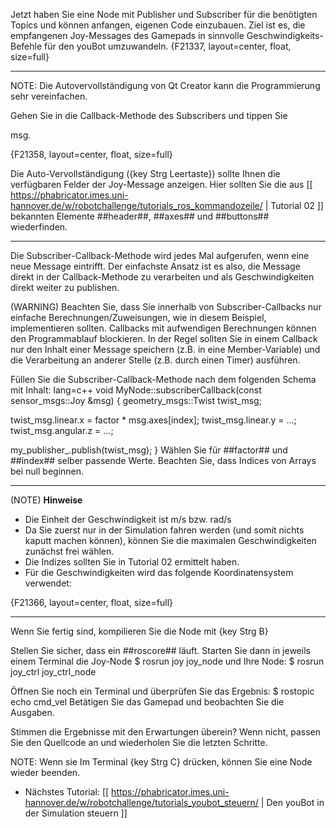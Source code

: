 ﻿Jetzt haben Sie eine Node mit Publisher und Subscriber für die benötigten Topics und können anfangen, eigenen Code einzubauen. Ziel ist es, die empfangenen Joy-Messages des Gamepads in sinnvolle Geschwindigkeits-Befehle für den youBot umzuwandeln.
{F21337, layout=center, float, size=full}


---

NOTE: Die Autovervollständigung von Qt Creator kann die Programmierung sehr vereinfachen.

Gehen Sie in die Callback-Methode des Subscribers und tippen Sie

  msg.

{F21358, layout=center, float, size=full}

Die Auto-Vervollständigung ({key Strg  Leertaste}) sollte Ihnen die verfügbaren Felder der Joy-Message anzeigen. Hier sollten Sie die aus [[ https://phabricator.imes.uni-hannover.de/w/robotchallenge/tutorials_ros_kommandozeile/ | Tutorial 02 ]] bekannten Elemente ##header##, ##axes## und ##buttons## wiederfinden.

---
Die Subscriber-Callback-Methode wird jedes Mal aufgerufen, wenn eine neue Message eintrifft. Der einfachste Ansatz ist es also, die Message direkt in der Callback-Methode zu verarbeiten und als Geschwindigkeiten direkt weiter zu publishen. 

(WARNING) Beachten Sie, dass Sie innerhalb von Subscriber-Callbacks nur einfache Berechnungen/Zuweisungen, wie in diesem Beispiel, implementieren sollten. Callbacks mit aufwendigen Berechnungen können den Programmablauf blockieren. In der Regel sollten Sie in einem Callback nur den Inhalt einer Message speichern (z.B. in eine Member-Variable) und die Verarbeitung an anderer Stelle (z.B. durch einen Timer) ausführen.

Füllen Sie die Subscriber-Callback-Methode nach dem folgenden Schema mit Inhalt:
  lang=c++
  void MyNode::subscriberCallback(const sensor_msgs::Joy &msg)
  {
  geometry_msgs::Twist twist_msg;
 
  twist_msg.linear.x = factor * msg.axes[index];
  twist_msg.linear.y = ...;
  twist_msg.angular.z = ...;
 
  my_publisher_.publish(twist_msg);
  }
Wählen Sie für ##factor## und ##index## selber passende Werte. Beachten Sie, dass Indices von Arrays bei null beginnen.

---

(NOTE) **Hinweise**

  - Die Einheit der Geschwindigkeit ist m/s bzw. rad/s
  - Da Sie zuerst nur in der Simulation fahren werden (und somit nichts kaputt machen können), können Sie die maximalen Geschwindigkeiten zunächst frei wählen.
  - Die Indizes sollten Sie in Tutorial 02 ermittelt haben.
  - Für die Geschwindigkeiten wird das folgende Koordinatensystem verwendet:

{F21366, layout=center, float, size=full}

---

Wenn Sie fertig sind, kompilieren Sie die Node mit {key Strg B}

Stellen Sie sicher, dass ein ##roscore## läuft. Starten Sie dann in jeweils einem Terminal die Joy-Node
  $ rosrun joy joy_node
und Ihre Node:
  $ rosrun joy_ctrl joy_ctrl_node

Öffnen Sie noch ein Terminal und überprüfen Sie das Ergebnis:
  $ rostopic echo cmd_vel
Betätigen Sie das Gamepad und beobachten Sie die Ausgaben.

Stimmen die Ergebnisse mit den Erwartungen überein? Wenn nicht, passen Sie den Quellcode an und wiederholen Sie die letzten Schritte.

NOTE: Wenn sie Im Terminal {key Strg C} drücken, können Sie eine Node wieder beenden.


  - Nächstes Tutorial: [[ https://phabricator.imes.uni-hannover.de/w/robotchallenge/tutorials_youbot_steuern/ | Den youBot in der Simulation steuern ]]
